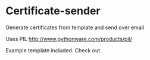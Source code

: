 Certificate-sender
==================

Generate certificates from template and send over email

Uses PIL http://www.pythonware.com/products/pil/

Example template included.
Check out.
